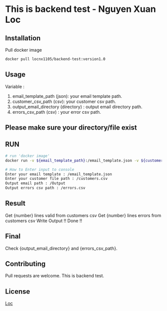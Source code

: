 

# This is backend test - Nguyen Xuan Loc


## Installation

Pull docker image

```bash
docker pull locnx1105/backend-test:version1.0
```

## Usage
Variable :
1. email_template_path (json): your email template path.
2. customer_csv_path (csv): your customer csv path.
3. output_email_directory (directory) : output email directory path. 
4. errors_csv_path (csv) : your error csv path.
## Please make sure your directory/file exist

## RUN
```sh
# run 'docker image'
docker run -v ${email_template_path}:/email_template.json -v ${customer_csv_path}:/customers.csv -v ${output_email_directory}:/Output -v ${errors_csv_path}:/errors.csv -ti locnx1105/backend-test:version1.0

# How to Enter input to console
Enter your email template : /email_template.json
Enter your customer file path : /customers.csv
Output email path : /Output
Output errors csv path : /errors.csv


```
## Result
Get {number} lines valid from customers csv 
Get {number} lines errors from customers csv 
Write Output !!
Done !!

## Final
Check {output_email_directory} and {errors_csv_path}.

## Contributing
Pull requests are welcome. This is backend test.

## License
[Loc](locnx1105@gmail.com)

